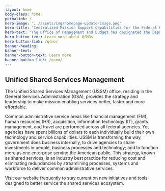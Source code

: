 ```yaml
---
layout: home
body-class: home
permalink: /
hero-image: "../assets/img/homepage-update-image.png"
hero-title: "Centralized Mission Support Capabilities for the Federal Government"
hero-text: "The Office of Management and Budget has designated the Department of Homeland Security as the Quality Service Management Office for Cybersecurity Services, specifically Security Operations Center standardization, Vulnerability Management standardization, and DNS Resolver service.  "
hero-button-text: Learn more about QSMOs
hero-button-link: /qsmo/
banner-heading:
banner-text:
banner-button-text: Learn more
banner-button-link: /qsmo/
---
```

## Unified Shared Services Management
The Unified Shared Services Management (USSM) office, residing in the General Services Administration (GSA), provides the strategy and leadership to make mission enabling services better, faster and more affordable.

Common administrative service areas like financial management (FM), human resources (HR), acquisition, information technology (IT), grants management, and travel are performed across all federal agencies. Yet agencies have spent billions of dollars to each individually build their own technology and service capabilities. USSM is transforming the way government does business internally, to drive agencies to share investments in people, business processes and technology; and to function more as one enterprise serving the American public. This strategy, known as shared services, is an industry best practice for reducing cost and eliminating redundancies by streamlining processes, systems and workforce to deliver common administrative services.

Visit our website frequently to stay current on new initiatives and tools designed to better service the shared services ecosystem.
